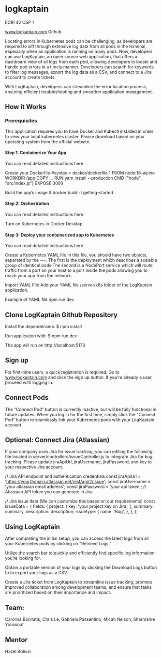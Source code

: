 # logkaptain
ECRI 42 OSP 1

www.logkaptain.com 
Github

Locating errors in Kubernetes pods can be challenging, as developers are required to sift through extensive log data from all pods in the terminal, especially when an application is running on many pods.
Now, developers can use LogKaptain, an open source web application, that offers a dashboard view of all logs from each pod, allowing developers to locate and handle pod errors in a timely manner. Developers can search for keywords to filter log messages, export the log data as a CSV, and connect to a Jira account to create tickets.

With LogKaptain, developers can streamline the error location process, ensuring efficient troubleshooting and smoother application management.
## How it Works
### Prerequisites
This application requires you to have Docker and Kubectl installed in order to view your local kubernetes cluster. Please download based on your operating system from the official website.
#### Step 1: Containerize Your App
You can read detailed instructions here.  

Create your Dockerfile
#syntax = docker/dockerfile:1
FROM node:18-alpine
WORKDIR /app
COPY . . 
RUN yarn install --production
CMD ["node", "src/index.js"]
EXPOSE 3000


Build the app’s image
$ docker build -t getting-started .


#### Step 2: Orchestration
You can read detailed instructions here.
	
Turn on Kubernetes in Docker Desktop

#### Step 3: Deploy your containerized app to Kubernetes
You can read detailed instructions here.  

Create a Kubernetes YAML file 
In this file, you should have two objects, separated by the ---. 
The first is the deployment which describes a scalable group of identical pods
The second is a NodePort service which will route traffic from a port on your host to a port inside the pods allowing you to reach your app from the network.

Import YAML File
Add your YAML file /server/k8s folder of the LogKaptain application.

Example of YAML file
npm run dev


## Clone LogKaptain Github Repository
Install the dependencies: 
$ npm install


Run application with: 
$ npm run dev


The app will run on http://localhost:5173

## Sign up
For first-time users, a quick registration is required. Go to www.logkaptain.com and click the sign up button. If you’re already a user, proceed with logging in.


## Connect Pods
The "Connect Pod" button is currently inactive, but will be fully functional in future updates. When you log in for the first time, simply click the "Connect Pod" button to seamlessly link your Kubernetes pods with your LogKaptain account.
## Optional: Connect Jira (Atlassian)
If your company uses Jira for issue tracking, you can editing the following file located in server/controllers/issueController.js to integrate Jira for bug tracking. Please update jiraApiUrl, jiraUsername, jiraPassword, and key to your respective Jira account. 

// Jira API endpoint and authentication credentials
const jiraApiUrl = 'https://yourDomain.atlassian.net/rest/api/2/issue';
const jiraUsername = 'your atlassian email address';
const jiraPassword = 'your api token'; // Atlassian API token you can generate in Jira

// Jira issue data (We can customize this based on our requirements)
const issueData = {
  fields: {
    project: {
      key: 'your project key on Jira', 
    },
    summary: summary,
    description: description,
    issuetype: {
      name: 'Bug',
    },
  },
};


## Using LogKaptain
After completing the initial setup, you can access the latest logs from all your Kubernetes pods by clicking on "Retrieve Logs." 




Utilize the search bar to quickly and efficiently find specific log information you’re looking for.


Obtain a portable version of your logs by clicking the Download Logs button to to export your logs as a CSV. 



Create a Jira ticket from LogKaptain to streamline issue tracking, promote improved collaboration among development teams, and ensure that tasks are prioritized based on their importance and impact.


## Team:  
Carolina Bonitatis, Chris Le, Gabriela Passentino, Micah Nelson, Sharmarke Youssouf

## Mentor
Hazel Bolivar